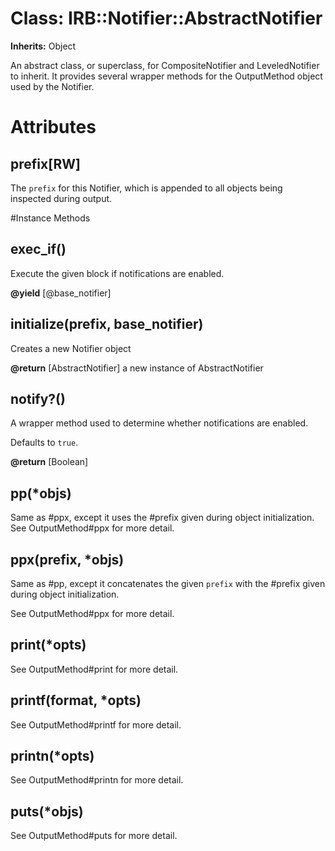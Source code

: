 # Class: IRB::Notifier::AbstractNotifier
**Inherits:** Object
    

An abstract class, or superclass, for CompositeNotifier and LeveledNotifier to
inherit. It provides several wrapper methods for the OutputMethod object used
by the Notifier.


# Attributes
## prefix[RW] [](#attribute-i-prefix)
The `prefix` for this Notifier, which is appended to all objects being
inspected during output.


#Instance Methods
## exec_if() [](#method-i-exec_if)
Execute the given block if notifications are enabled.

**@yield** [@base_notifier] 

## initialize(prefix, base_notifier) [](#method-i-initialize)
Creates a new Notifier object

**@return** [AbstractNotifier] a new instance of AbstractNotifier

## notify?() [](#method-i-notify?)
A wrapper method used to determine whether notifications are enabled.

Defaults to `true`.

**@return** [Boolean] 

## pp(*objs) [](#method-i-pp)
Same as #ppx, except it uses the #prefix given during object initialization.
See OutputMethod#ppx for more detail.

## ppx(prefix, *objs) [](#method-i-ppx)
Same as #pp, except it concatenates the given `prefix` with the #prefix given
during object initialization.

See OutputMethod#ppx for more detail.

## print(*opts) [](#method-i-print)
See OutputMethod#print for more detail.

## printf(format, *opts) [](#method-i-printf)
See OutputMethod#printf for more detail.

## printn(*opts) [](#method-i-printn)
See OutputMethod#printn for more detail.

## puts(*objs) [](#method-i-puts)
See OutputMethod#puts for more detail.

